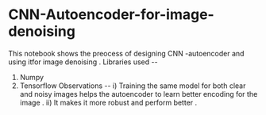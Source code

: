 # CNN-Autoencoder-for-image-denoising
This notebook shows the preocess of designing CNN -autoencoder and using itfor image denoising .
Libraries used --
1) Numpy
2) Tensorflow
Observations --
i) Training the same model for both clear and noisy images helps the autoencoder to learn better encoding for the image .
ii) It makes it more robust and perform better .
